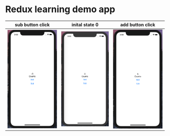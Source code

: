 # Redux learning demo app

| sub button click                 | inital state 0               | add button click                 |
| -------------------------------- | ---------------------------- | -------------------------------- |
| ![negative](screenshots/sc1.png) | ![zero](screenshots/sc2.png) | ![positive](screenshots/sc3.png) |
